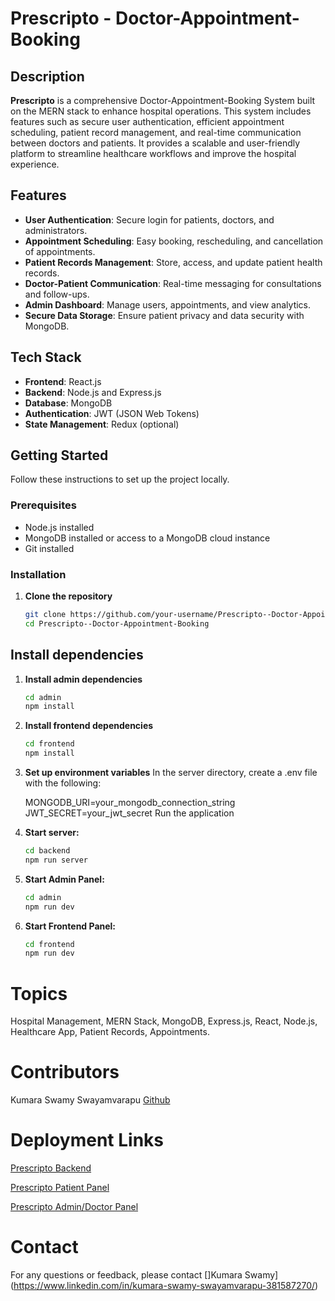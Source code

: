 # Prescripto - Doctor-Appointment-Booking

## Description
**Prescripto** is a comprehensive Doctor-Appointment-Booking System built on the MERN stack to enhance hospital operations. This system includes features such as secure user authentication, efficient appointment scheduling, patient record management, and real-time communication between doctors and patients. It provides a scalable and user-friendly platform to streamline healthcare workflows and improve the hospital experience.

## Features
- **User Authentication**: Secure login for patients, doctors, and administrators.
- **Appointment Scheduling**: Easy booking, rescheduling, and cancellation of appointments.
- **Patient Records Management**: Store, access, and update patient health records.
- **Doctor-Patient Communication**: Real-time messaging for consultations and follow-ups.
- **Admin Dashboard**: Manage users, appointments, and view analytics.
- **Secure Data Storage**: Ensure patient privacy and data security with MongoDB.

## Tech Stack
- **Frontend**: React.js
- **Backend**: Node.js and Express.js
- **Database**: MongoDB
- **Authentication**: JWT (JSON Web Tokens)
- **State Management**: Redux (optional)

## Getting Started
Follow these instructions to set up the project locally.

### Prerequisites
- Node.js installed
- MongoDB installed or access to a MongoDB cloud instance
- Git installed

### Installation
1. **Clone the repository**
   ```bash
   git clone https://github.com/your-username/Prescripto--Doctor-Appointment-Booking.git
   cd Prescripto--Doctor-Appointment-Booking

## Install dependencies

1. **Install admin dependencies**
   ```bash
   cd admin
   npm install
   ```

2. **Install frontend dependencies**
   ```bash
   cd frontend
   npm install
   ```

3. **Set up environment variables**
   In the server directory, create a .env file with the following:

   MONGODB_URI=your_mongodb_connection_string
   JWT_SECRET=your_jwt_secret
   Run the application

4. **Start server:**
   ```bash
   cd backend
   npm run server
   ```

5. **Start Admin Panel:**
   ```bash
   cd admin
   npm run dev
   ```

6. **Start Frontend Panel:**
   ```bash
   cd frontend
   npm run dev
   ```

# Topics
Hospital Management, MERN Stack, MongoDB, Express.js, React, Node.js, Healthcare App, Patient Records, Appointments.

# Contributors
Kumara Swamy Swayamvarapu [Github](https://github.com/Kumar-s29)

# Deployment Links
[Prescripto Backend](https://prescriptobackend-4ylq.onrender.com)

[Prescripto Patient Panel](https://prescripto-hospital-management-system.vercel.app/)

[Prescripto Admin/Doctor Panel](https://prescripto-hospital-management-system-c29o.vercel.app/)

# Contact
For any questions or feedback, please contact []Kumara Swamy](https://www.linkedin.com/in/kumara-swamy-swayamvarapu-381587270/)

